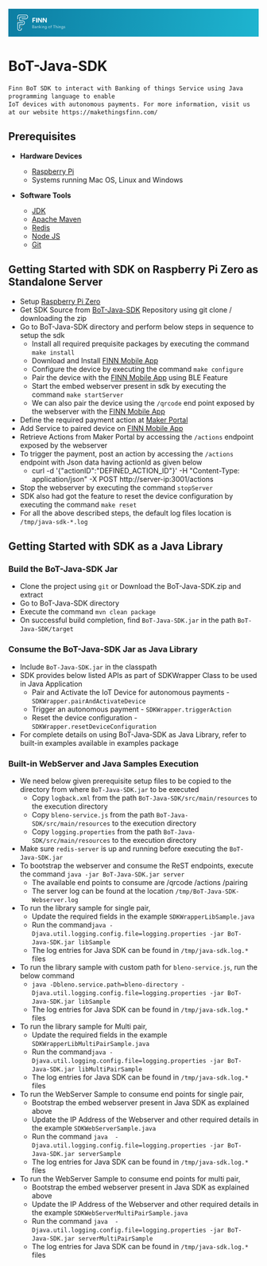 ![readme-header](readme-header.png)

# BoT-Java-SDK
    Finn BoT SDK to interact with Banking of things Service using Java programming language to enable 
    IoT devices with autonomous payments. For more information, visit us at our website https://makethingsfinn.com/
    
## Prerequisites
* **Hardware Devices**
  - [Raspberry Pi](https://projects.raspberrypi.org/en/projects/raspberry-pi-setting-up/2)
  - Systems running Mac OS, Linux and Windows
  
* **Software Tools**
  - [JDK](https://www.raspberrypi.org/blog/oracle-java-on-raspberry-pi/)
  - [Apache Maven](https://maven.apache.org/)
  - [Redis](https://redis.io/)
  - [Node JS](https://nodejs.org/en/)
  - [Git](https://projects.raspberrypi.org/en/projects/getting-started-with-git/4)
 
 ## Getting Started with SDK on Raspberry Pi Zero as Standalone Server
 * Setup [Raspberry Pi Zero](https://www.raspberrypi.org/products/raspberry-pi-zero-w/)
 * Get SDK Source from [BoT-Java-SDK](https://github.com/BankingofThings/BoT-Java-SDK/tree/master) Repository using git clone    / downloading the zip
 * Go to BoT-Java-SDK directory and perform below steps in sequence to setup the sdk
   - Install all required prequisite packages by executing the command `make install`
   - Download and Install [FINN Mobile App](https://docs.bankingofthings.io/mobile-app)
   - Configure the device by executing the command `make configure`
   - Pair the device with the [FINN Mobile App](https://docs.bankingofthings.io/mobile-app) using BLE Feature
   - Start the embed webserver present in sdk by executing the command `make startServer`
   - We can also pair the device using the `/qrcode` end point exposed by the webserver with the [FINN Mobile App](https://docs.bankingofthings.io/mobile-app)
 * Define the required payment action at [Maker Portal](https://maker.bankingofthings.io/login)
 * Add Service to paired device on [FINN Mobile App](https://docs.bankingofthings.io/mobile-app)
 * Retrieve Actions from Maker Portal by accessing the `/actions` endpoint exposed by the webserver
 * To trigger the payment, post an action by accessing the `/actions` endpoint with Json data having actionId as given below
   - curl -d '{"actionID":"DEFINED_ACTION_ID"}' -H "Content-Type: application/json" -X POST http://server-ip:3001/actions
 * Stop the webserver by executing the command `stopServer`
 * SDK also had got the feature to reset the device configuration by executing the command `make reset`
 * For all the above described steps, the default log files location is `/tmp/java-sdk-*.log`
 
 ## Getting Started with SDK as a Java Library
 ### Build the BoT-Java-SDK Jar
 * Clone the project using `git` or Download the BoT-Java-SDK.zip and extract
 * Go to BoT-Java-SDK directory
 * Execute the command `mvn clean package`
 * On successful build completion, find `BoT-Java-SDK.jar` in the path `BoT-Java-SDK/target`
 
 ### Consume the BoT-Java-SDK Jar as Java Library
 * Include `BoT-Java-SDK.jar` in the classpath
 * SDK provides below listed APIs as part of SDKWrapper Class to be used in Java Application
   - Pair and Activate the IoT Device for autonomous payments - `SDKWrapper.pairAndActivateDevice`
   - Trigger an autonomous payment - `SDKWrapper.triggerAction`
   - Reset the device configuration - `SDKWrapper.resetDeviceConfiguration`
 * For complete details on using BoT-Java-SDK as Java Library, refer to built-in examples available in examples package
 
 ### Built-in WebServer and Java Samples Execution
 * We need below given prerequisite setup files to be copied to the directory from where `BoT-Java-SDK.jar` to be executed
   - Copy `logback.xml` from the path `BoT-Java-SDK/src/main/resources` to the execution directory
   - Copy `bleno-service.js` from the path `BoT-Java-SDK/src/main/resources` to the execution directory
   - Copy `logging.properties` from the path `BoT-Java-SDK/src/main/resources` to the execution directory
 * Make sure `redis-server` is up and running before executing the `BoT-Java-SDK.jar`
 * To bootstrap the webserver and consume the ReST endpoints, execute the command `java -jar BoT-Java-SDK.jar server`
   - The available end points to consume are /qrcode   /actions   /pairing
   - The server log can be found at the location `/tmp/BoT-Java-SDK-Webserver.log`
 * To run the library sample for single pair, 
   - Update the required fields in the example `SDKWrapperLibSample.java` 
   - Run the command`java -Djava.util.logging.config.file=logging.properties -jar BoT-Java-SDK.jar libSample`
   - The log entries for Java SDK can be found in `/tmp/java-sdk.log.*` files
 * To run the library sample with custom path for `bleno-service.js`, run the below command
   - `java -Dbleno.service.path=bleno-directory -Djava.util.logging.config.file=logging.properties -jar BoT-Java-SDK.jar libSample`
   - The log entries for Java SDK can be found in `/tmp/java-sdk.log.*` files
 * To run the library sample for Multi pair, 
   - Update the required fields in the example `SDKWrapperLibMultiPairSample.java` 
   - Run the command`java -Djava.util.logging.config.file=logging.properties -jar BoT-Java-SDK.jar libMultiPairSample`
   - The log entries for Java SDK can be found in `/tmp/java-sdk.log.*` files
 * To run the WebServer Sample to consume end points for single pair,
   - Bootstrap the embed webserver present in Java SDK as explained above
   - Update the IP Address of the Webserver and other required details in the example `SDKWebServerSample.java`
   - Run the command `java  -Djava.util.logging.config.file=logging.properties -jar BoT-Java-SDK.jar serverSample`
   - The log entries for Java SDK can be found in `/tmp/java-sdk.log.*` files
 * To run the WebServer Sample to consume end points for multi pair,
   - Bootstrap the embed webserver present in Java SDK as explained above
   - Update the IP Address of the Webserver and other required details in the example `SDKWebServerMultiPairSample.java`
   - Run the command `java  -Djava.util.logging.config.file=logging.properties -jar BoT-Java-SDK.jar serverMultiPairSample`
   - The log entries for Java SDK can be found in `/tmp/java-sdk.log.*` files

